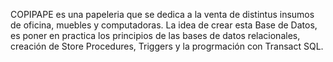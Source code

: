 COPIPAPE es una papeleria que se dedica a la venta de distintus insumos de oficina, muebles y computadoras.
La idea de crear esta Base de Datos, es poner en practica los principios de las bases de datos relacionales, creación de Store Procedures, Triggers y la progrmación con Transact SQL. 
